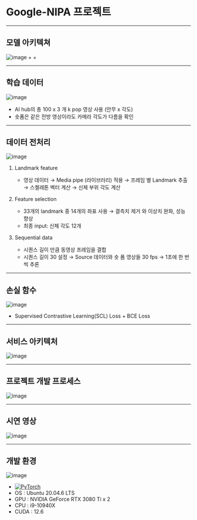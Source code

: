 # Google-NIPA 프로젝트
---
## 모델 아키텍쳐
![image](https://github.com/user-attachments/assets/bf722219-088e-4000-82e3-10a6f46a9b2d)
  +
  +

---
## 학습 데이터
![image](https://github.com/user-attachments/assets/ac9ae31c-6f37-4f53-a1f3-7036d2fc76be)
  + AI hub의 총 100 x 3 개 k pop 영상 사용 (안무 x 각도)
  + 숏폼은 같은 전방 영상이라도 카메라 각도가 다름을 확인

---
## 데이터 전처리
![image](https://github.com/user-attachments/assets/e4dc087b-844d-4f3d-952e-4a277eddbbfd)


1. Landmark feature
    + 영상 데이터 → Media pipe (라이브러리) 적용 → 프레임 별 Landmark 추출 → 스켈레톤 벡터 계산 → 신체 부위 각도 계산


2. Feature selection
    + 33개의 landmark 중 14개의 좌표 사용 → 결측치 제거 와 이상치 완화, 성능 향상
    + 최종 input: 신체 각도 12개


3. Sequential data
    + 시퀀스 길이 만큼 동영상 프레임을 결합
    + 시퀀스 길이 30 설정 → Source 데이터와 숏 폼 영상들 30 fps → 1초에 한 번씩 추론
---
## 손실 함수
![image](https://github.com/user-attachments/assets/02630cf7-e806-4abd-b427-4d90fd7d9980)
  + Supervised Contrastive Learning(SCL) Loss + BCE Loss

---
## 서비스 아키텍처
![image](https://github.com/user-attachments/assets/319ec31d-5655-46bf-8faa-e191226911c6)

---
## 프로젝트 개발 프로세스
![image](https://github.com/user-attachments/assets/5d2a5536-32ff-4ade-8bc6-531bc46e5ccc)

---
## 시연 영상
![image](https://github.com/user-attachments/assets/017dfd9c-db48-4abf-ac7a-64adb908b98f)

---
## 개발 환경
![image](https://github.com/user-attachments/assets/ab2a74a7-0cee-47b1-98e5-24b1e00bff28)
  + <a href="https://pytorch.org/get-started/locally/"><img alt="PyTorch" src="https://img.shields.io/badge/PyTorch-ee4c2c?logo=pytorch&logoColor=white"></a> 
  + OS : Ubuntu 20.04.6 LTS 
  + GPU : NVIDIA GeForce RTX 3080 Ti x 2
  + CPU : i9-10940X
  + CUDA : 12.6
    

